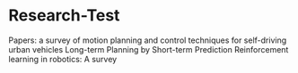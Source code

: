# Research-Test

Papers:
a survey of motion planning and control techniques for self-driving urban vehicles
Long-term Planning by Short-term Prediction
Reinforcement learning in robotics: A survey
